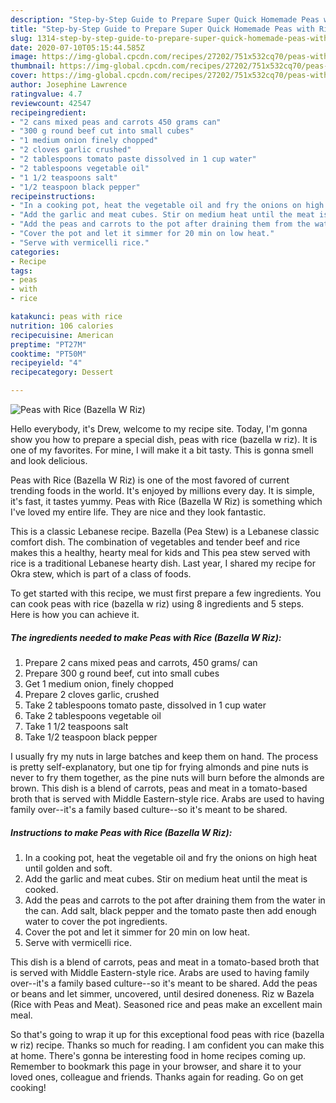 ```yaml
---
description: "Step-by-Step Guide to Prepare Super Quick Homemade Peas with Rice (Bazella W Riz)"
title: "Step-by-Step Guide to Prepare Super Quick Homemade Peas with Rice (Bazella W Riz)"
slug: 1314-step-by-step-guide-to-prepare-super-quick-homemade-peas-with-rice-bazella-w-riz
date: 2020-07-10T05:15:44.585Z
image: https://img-global.cpcdn.com/recipes/27202/751x532cq70/peas-with-rice-bazella-w-riz-recipe-main-photo.jpg
thumbnail: https://img-global.cpcdn.com/recipes/27202/751x532cq70/peas-with-rice-bazella-w-riz-recipe-main-photo.jpg
cover: https://img-global.cpcdn.com/recipes/27202/751x532cq70/peas-with-rice-bazella-w-riz-recipe-main-photo.jpg
author: Josephine Lawrence
ratingvalue: 4.7
reviewcount: 42547
recipeingredient:
- "2 cans mixed peas and carrots 450 grams can"
- "300 g round beef cut into small cubes"
- "1 medium onion finely chopped"
- "2 cloves garlic crushed"
- "2 tablespoons tomato paste dissolved in 1 cup water"
- "2 tablespoons vegetable oil"
- "1 1/2 teaspoons salt"
- "1/2 teaspoon black pepper"
recipeinstructions:
- "In a cooking pot, heat the vegetable oil and fry the onions on high heat until golden and soft."
- "Add the garlic and meat cubes. Stir on medium heat until the meat is cooked."
- "Add the peas and carrots to the pot after draining them from the water in the can. Add salt, black pepper and the tomato paste then add enough water to cover the pot ingredients."
- "Cover the pot and let it simmer for 20 min on low heat."
- "Serve with vermicelli rice."
categories:
- Recipe
tags:
- peas
- with
- rice

katakunci: peas with rice 
nutrition: 106 calories
recipecuisine: American
preptime: "PT27M"
cooktime: "PT50M"
recipeyield: "4"
recipecategory: Dessert

---
```



![Peas with Rice (Bazella W Riz)](https://img-global.cpcdn.com/recipes/27202/751x532cq70/peas-with-rice-bazella-w-riz-recipe-main-photo.jpg)

Hello everybody, it's Drew, welcome to my recipe site. Today, I'm gonna show you how to prepare a special dish, peas with rice (bazella w riz). It is one of my favorites. For mine, I will make it a bit tasty. This is gonna smell and look delicious.

Peas with Rice (Bazella W Riz) is one of the most favored of current trending foods in the world. It's enjoyed by millions every day. It is simple, it's fast, it tastes yummy. Peas with Rice (Bazella W Riz) is something which I've loved my entire life. They are nice and they look fantastic.

This is a classic Lebanese recipe. Bazella (Pea Stew) is a Lebanese classic comfort dish. The combination of vegetables and tender beef and rice makes this a healthy, hearty meal for kids and This pea stew served with rice is a traditional Lebanese hearty dish. Last year, I shared my recipe for Okra stew, which is part of a class of foods.


To get started with this recipe, we must first prepare a few ingredients. You can cook peas with rice (bazella w riz) using 8 ingredients and 5 steps. Here is how you can achieve it.

<!--inarticleads1-->

##### The ingredients needed to make Peas with Rice (Bazella W Riz):

1. Prepare 2 cans mixed peas and carrots, 450 grams/ can
1. Prepare 300 g round beef, cut into small cubes
1. Get 1 medium onion, finely chopped
1. Prepare 2 cloves garlic, crushed
1. Take 2 tablespoons tomato paste, dissolved in 1 cup water
1. Take 2 tablespoons vegetable oil
1. Take 1 1/2 teaspoons salt
1. Take 1/2 teaspoon black pepper


I usually fry my nuts in large batches and keep them on hand. The process is pretty self-explanatory, but one tip for frying almonds and pine nuts is never to fry them together, as the pine nuts will burn before the almonds are brown. This dish is a blend of carrots, peas and meat in a tomato-based broth that is served with Middle Eastern-style rice. Arabs are used to having family over--it&#39;s a family based culture--so it&#39;s meant to be shared. 

<!--inarticleads2-->

##### Instructions to make Peas with Rice (Bazella W Riz):

1. In a cooking pot, heat the vegetable oil and fry the onions on high heat until golden and soft.
1. Add the garlic and meat cubes. Stir on medium heat until the meat is cooked.
1. Add the peas and carrots to the pot after draining them from the water in the can. Add salt, black pepper and the tomato paste then add enough water to cover the pot ingredients.
1. Cover the pot and let it simmer for 20 min on low heat.
1. Serve with vermicelli rice.


This dish is a blend of carrots, peas and meat in a tomato-based broth that is served with Middle Eastern-style rice. Arabs are used to having family over--it&#39;s a family based culture--so it&#39;s meant to be shared. Add the peas or beans and let simmer, uncovered, until desired doneness. Riz w Bazela (Rice with Peas and Meat). Seasoned rice and peas make an excellent main meal. 

So that's going to wrap it up for this exceptional food peas with rice (bazella w riz) recipe. Thanks so much for reading. I am confident you can make this at home. There's gonna be interesting food in home recipes coming up. Remember to bookmark this page in your browser, and share it to your loved ones, colleague and friends. Thanks again for reading. Go on get cooking!
